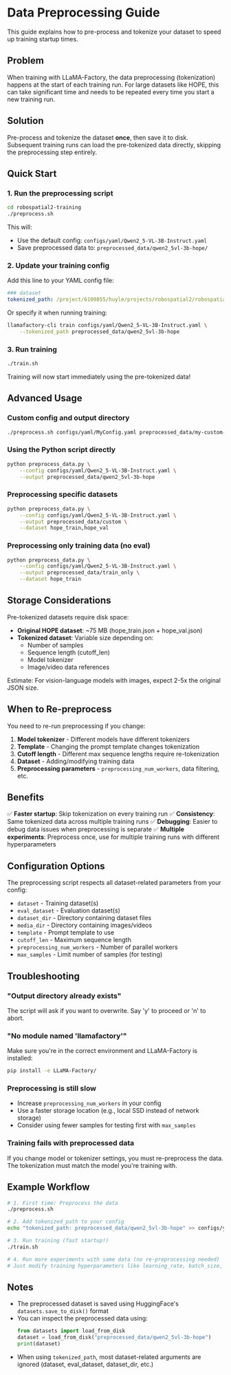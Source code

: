# Data Preprocessing Guide

This guide explains how to pre-process and tokenize your dataset to speed up training startup times.

## Problem

When training with LLaMA-Factory, the data preprocessing (tokenization) happens at the start of each training run. For large datasets like HOPE, this can take significant time and needs to be repeated every time you start a new training run.

## Solution

Pre-process and tokenize the dataset **once**, then save it to disk. Subsequent training runs can load the pre-tokenized data directly, skipping the preprocessing step entirely.

## Quick Start

### 1. Run the preprocessing script

```bash
cd robospatial2-training
./preprocess.sh
```

This will:
- Use the default config: `configs/yaml/Qwen2_5-VL-3B-Instruct.yaml`
- Save preprocessed data to: `preprocessed_data/qwen2_5vl-3b-hope/`

### 2. Update your training config

Add this line to your YAML config file:

```yaml
### dataset
tokenized_path: /project/6100855/huyle/projects/robospatial2/robospatial2-training/preprocessed_data/qwen2_5vl-3b-hope
```

Or specify it when running training:

```bash
llamafactory-cli train configs/yaml/Qwen2_5-VL-3B-Instruct.yaml \
    --tokenized_path preprocessed_data/qwen2_5vl-3b-hope
```

### 3. Run training

```bash
./train.sh
```

Training will now start immediately using the pre-tokenized data!

## Advanced Usage

### Custom config and output directory

```bash
./preprocess.sh configs/yaml/MyConfig.yaml preprocessed_data/my-custom-output
```

### Using the Python script directly

```bash
python preprocess_data.py \
    --config configs/yaml/Qwen2_5-VL-3B-Instruct.yaml \
    --output preprocessed_data/qwen2_5vl-3b-hope
```

### Preprocessing specific datasets

```bash
python preprocess_data.py \
    --config configs/yaml/Qwen2_5-VL-3B-Instruct.yaml \
    --output preprocessed_data/custom \
    --dataset hope_train,hope_val
```

### Preprocessing only training data (no eval)

```bash
python preprocess_data.py \
    --config configs/yaml/Qwen2_5-VL-3B-Instruct.yaml \
    --output preprocessed_data/train_only \
    --dataset hope_train
```

## Storage Considerations

Pre-tokenized datasets require disk space:
- **Original HOPE dataset**: ~75 MB (hope_train.json + hope_val.json)
- **Tokenized dataset**: Variable size depending on:
  - Number of samples
  - Sequence length (cutoff_len)
  - Model tokenizer
  - Image/video data references

Estimate: For vision-language models with images, expect 2-5x the original JSON size.

## When to Re-preprocess

You need to re-run preprocessing if you change:

1. **Model tokenizer** - Different models have different tokenizers
2. **Template** - Changing the prompt template changes tokenization
3. **Cutoff length** - Different max sequence lengths require re-tokenization
4. **Dataset** - Adding/modifying training data
5. **Preprocessing parameters** - `preprocessing_num_workers`, data filtering, etc.

## Benefits

✅ **Faster startup**: Skip tokenization on every training run
✅ **Consistency**: Same tokenized data across multiple training runs
✅ **Debugging**: Easier to debug data issues when preprocessing is separate
✅ **Multiple experiments**: Preprocess once, use for multiple training runs with different hyperparameters

## Configuration Options

The preprocessing script respects all dataset-related parameters from your config:

- `dataset` - Training dataset(s)
- `eval_dataset` - Evaluation dataset(s)
- `dataset_dir` - Directory containing dataset files
- `media_dir` - Directory containing images/videos
- `template` - Prompt template to use
- `cutoff_len` - Maximum sequence length
- `preprocessing_num_workers` - Number of parallel workers
- `max_samples` - Limit number of samples (for testing)

## Troubleshooting

### "Output directory already exists"

The script will ask if you want to overwrite. Say 'y' to proceed or 'n' to abort.

### "No module named 'llamafactory'"

Make sure you're in the correct environment and LLaMA-Factory is installed:

```bash
pip install -e LLaMA-Factory/
```

### Preprocessing is still slow

- Increase `preprocessing_num_workers` in your config
- Use a faster storage location (e.g., local SSD instead of network storage)
- Consider using fewer samples for testing first with `max_samples`

### Training fails with preprocessed data

If you change model or tokenizer settings, you must re-preprocess the data. The tokenization must match the model you're training with.

## Example Workflow

```bash
# 1. First time: Preprocess the data
./preprocess.sh

# 2. Add tokenized_path to your config
echo "tokenized_path: preprocessed_data/qwen2_5vl-3b-hope" >> configs/yaml/Qwen2_5-VL-3B-Instruct.yaml

# 3. Run training (fast startup!)
./train.sh

# 4. Run more experiments with same data (no re-preprocessing needed)
# Just modify training hyperparameters like learning_rate, batch_size, etc.
```

## Notes

- The preprocessed dataset is saved using HuggingFace's `datasets.save_to_disk()` format
- You can inspect the preprocessed data using:
  ```python
  from datasets import load_from_disk
  dataset = load_from_disk("preprocessed_data/qwen2_5vl-3b-hope")
  print(dataset)
  ```
- When using `tokenized_path`, most dataset-related arguments are ignored (dataset, eval_dataset, dataset_dir, etc.)
